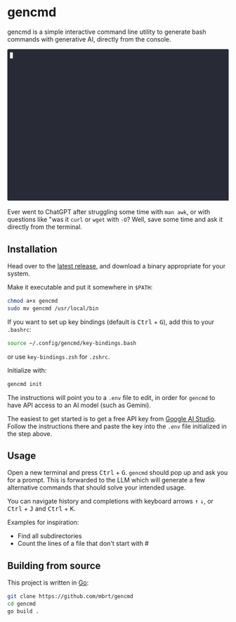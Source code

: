 # gencmd

gencmd is a simple interactive command line utility to generate bash commands
with generative AI, directly from the console.

![demo](docs/demo.gif)

Ever went to ChatGPT after struggling some time with `man awk`, or with
questions like "was it `curl` or `wget` with `-O`? Well, save some time and ask
it directly from the terminal.

## Installation

Head over to the
[latest release](https://github.com/mbrt/gencmd/releases/latest), and download a
binary appropriate for your system.

Make it executable and put it somewhere in `$PATH`:

```sh
chmod a+x gencmd
sudo mv gencmd /usr/local/bin
```

If you want to set up key bindings (default is <kbd>Ctrl</kbd> + <kbd>G</kbd>),
add this to your `.bashrc`:

```sh
source ~/.config/gencmd/key-bindings.bash
```

or use `key-bindings.zsh` for `.zshrc`.

Initialize with:

```sh
gencmd init
```

The instructions will point you to a `.env` file to edit, in order for `gencmd`
to have API access to an AI model (such as Gemini).

The easiest to get started is to get a free API key from [Google AI
Studio](https://aistudio.google.com/apikey). Follow the instructions there and
paste the key into the `.env` file initialized in the step above.

## Usage

Open a new terminal and press <kbd>Ctrl</kbd> + <kbd>G</kbd>. `gencmd` should pop
up and ask you for a prompt. This is forwarded to the LLM which will generate a
few alternative commands that should solve your intended usage.

You can navigate history and completions with keyboard arrows <kbd>↑</kbd>
<kbd>↓</kbd>, or <kbd>Ctrl</kbd> + <kbd>J</kbd> and <kbd>Ctrl</kbd> +
<kbd>K</kbd>.

Examples for inspiration:

* Find all subdirectories
* Count the lines of a file that don't start with #

## Building from source

This project is written in [Go](https://go.dev):

```sh
git clone https://github.com/mbrt/gencmd
cd gencmd
go build .
```
